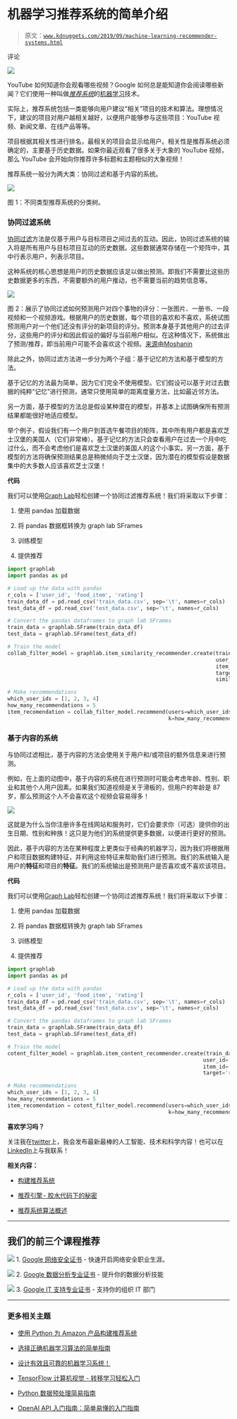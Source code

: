 # 机器学习推荐系统的简单介绍

> 原文：[`www.kdnuggets.com/2019/09/machine-learning-recommender-systems.html`](https://www.kdnuggets.com/2019/09/machine-learning-recommender-systems.html)

评论

![](img/f1251bac1ee184b2f4af978545ceb7e2.png)

YouTube 如何知道你会观看哪些视频？Google 如何总是能知道你会阅读哪些新闻？它们使用一种叫做[*推荐系统*](https://en.wikipedia.org/wiki/Recommender_system)的[机器学习](https://en.wikipedia.org/wiki/Machine_learning)技术。

实际上，推荐系统包括一类能够向用户建议“相关”项目的技术和算法。理想情况下，建议的项目对用户越相关越好，以便用户能够参与这些项目：YouTube 视频、新闻文章、在线产品等等。

项目根据其相关性进行排名，最相关的项目会显示给用户。相关性是推荐系统必须确定的，主要基于历史数据。如果你最近观看了很多关于大象的 YouTube 视频，那么 YouTube 会开始向你推荐许多标题和主题相似的大象视频！

推荐系统一般分为两大类：协同过滤和基于内容的系统。

![](img/32b65731739133f542ef8ec8e22ceda5.png)

图 1：不同类型推荐系统的分类树。

### 协同过滤系统

[协同过滤](https://en.wikipedia.org/wiki/Collaborative_filtering)方法是仅基于用户与目标项目之间过去的互动。因此，协同过滤系统的输入将是所有用户与目标项目互动的历史数据。这些数据通常存储在一个矩阵中，其中行表示用户，列表示项目。

这种系统的核心思想是用户的历史数据应该足以做出预测。即我们不需要比这些历史数据更多的东西，不需要额外的用户推动，也不需要当前的趋势信息等。

![](img/53d50abbb2536681f18d2fbdf4297ffc.png)

图 2：展示了协同过滤如何预测用户对四个事物的评分：一张图片、一册书、一段视频和一个视频游戏。根据用户的历史数据，每个项目的喜欢和不喜欢，系统试图预测用户对一个他们还没有评分的新项目的评分。预测本身基于其他用户的过去评分，这些用户的评分和因此假设的偏好与当前用户相似。在这种情况下，系统做出了预测/推荐，即当前用户可能不会喜欢这个视频。[来源](https://en.wikipedia.org/wiki/Collaborative_filtering)由[Moshanin](https://commons.wikimedia.org/w/index.php?title=User:Moshanin&action=edit&redlink=1)

除此之外，协同过滤方法进一步分为两个子组：基于记忆的方法和基于模型的方法。

基于记忆的方法最为简单，因为它们完全不使用模型。它们假设可以基于对过去数据的纯粹“记忆”进行预测，通常只使用简单的距离度量方法，比如最近邻方法。

另一方面，基于模型的方法总是假设某种潜在的模型，并基本上试图确保所有预测结果都能很好地适应模型。

举个例子，假设我们有一个用户到首选午餐项目的矩阵，其中所有用户都是喜欢芝士汉堡的美国人（它们非常棒）。基于记忆的方法只会查看用户在过去一个月中吃过什么，而不会考虑他们是喜欢芝士汉堡的美国人的这个小事实。另一方面，基于模型的方法将确保预测结果总是稍微倾向于芝士汉堡，因为潜在的模型假设是数据集中的大多数人应该喜欢芝士汉堡！

**代码**

我们可以使用[Graph Lab](https://turi.com/)轻松创建一个协同过滤推荐系统！我们将采取以下步骤：

1.  使用 pandas 加载数据

1.  将 pandas 数据框转换为 graph lab SFrames

1.  训练模型

1.  提供推荐

```py
import graphlab
import pandas as pd

# Load up the data with pandas
r_cols = ['user_id', 'food_item', 'rating']
train_data_df = pd.read_csv('train_data.csv', sep='\t', names=r_cols)
test_data_df = pd.read_csv('test_data.csv', sep='\t', names=r_cols)

# Convert the pandas dataframes to graph lab SFrames
train_data = graphlab.SFrame(train_data_df)
test_data = graphlab.SFrame(test_data_df)

# Train the model
collab_filter_model = graphlab.item_similarity_recommender.create(train_data, 
                                                                  user_id='user_id', 
                                                                  item_id='food_item', 
                                                                  target='rating', 
                                                                  similarity_type='cosine')

# Make recommendations
which_user_ids = [1, 2, 3, 4]
how_many_recommendations = 5
item_recomendation = collab_filter_model.recommend(users=which_user_ids,
                                                   k=how_many_recommendations)

```

### 基于内容的系统

与协同过滤相比，基于内容的方法会使用关于用户和/或项目的额外信息来进行预测。

例如，在上面的动图中，基于内容的系统在进行预测时可能会考虑年龄、性别、职业和其他个人用户因素。如果我们知道视频是关于滑板的，但用户的年龄是 87 岁，那么预测这个人不会喜欢这个视频会容易得多！

![](img/7a5a78a3c94dd8282b8511c5ec59bd9e.png)

这就是为什么当你注册许多在线网站和服务时，它们会要求你（可选）提供你的出生日期、性别和种族！这只是为他们的系统提供更多数据，以便进行更好的预测。

因此，基于内容的方法在某种程度上更类似于经典的机器学习，因为我们将根据用户和项目数据构建特征，并利用这些特征来帮助我们进行预测。我们的系统输入是用户的**特征**和项目的**特征**。我们的系统输出是预测用户是否喜欢或不喜欢该项目。

**代码**

我们可以使用[Graph Lab](https://turi.com/)轻松创建一个协同过滤推荐系统！我们将采取以下步骤：

1.  使用 pandas 加载数据

1.  将 pandas 数据框转换为 graph lab SFrames

1.  训练模型

1.  提供推荐

```py
import graphlab
import pandas as pd

# Load up the data with pandas
r_cols = ['user_id', 'food_item', 'rating']
train_data_df = pd.read_csv('train_data.csv', sep='\t', names=r_cols)
test_data_df = pd.read_csv('test_data.csv', sep='\t', names=r_cols)

# Convert the pandas dataframes to graph lab SFrames
train_data = graphlab.SFrame(train_data_df)
test_data = graphlab.SFrame(test_data_df)

# Train the model
cotent_filter_model = graphlab.item_content_recommender.create(train_data, 
                                                              user_id='user_id', 
                                                              item_id='food_item', 
                                                              target='rating')

# Make recommendations
which_user_ids = [1, 2, 3, 4]
how_many_recommendations = 5
item_recomendation = cotent_filter_model.recommend(users=which_user_ids,
                                                   k=how_many_recommendations)

```

**喜欢学习吗？**

关注我在[twitter](https://twitter.com/GeorgeSeif94)上，我会发布最新最棒的人工智能、技术和科学内容！也可以在[LinkedIn](https://www.linkedin.com/in/georgeseif/)上与我联系！

**相关内容：**

+   [构建推荐系统](https://www.kdnuggets.com/2019/04/building-recommender-system.html)

+   [推荐引擎 - 胶水代码下的秘密](https://www.kdnuggets.com/2018/02/recommender-engine.html)

+   [推荐系统算法概述](https://www.kdnuggets.com/2017/08/recommendation-system-algorithms-overview.html)

* * *

## 我们的前三个课程推荐

![](img/0244c01ba9267c002ef39d4907e0b8fb.png) 1\. [Google 网络安全证书](https://www.kdnuggets.com/google-cybersecurity) - 快速开启网络安全职业生涯。

![](img/e225c49c3c91745821c8c0368bf04711.png) 2\. [Google 数据分析专业证书](https://www.kdnuggets.com/google-data-analytics) - 提升你的数据分析技能

![](img/0244c01ba9267c002ef39d4907e0b8fb.png) 3\. [Google IT 支持专业证书](https://www.kdnuggets.com/google-itsupport) - 支持你的组织 IT 部门

* * *

### 更多相关主题

+   [使用 Python 为 Amazon 产品构建推荐系统](https://www.kdnuggets.com/2023/02/building-recommender-system-amazon-products-python.html)

+   [选择正确机器学习算法的简单指南](https://www.kdnuggets.com/2020/05/guide-choose-right-machine-learning-algorithm.html)

+   [设计有效且可靠的机器学习系统！](https://www.kdnuggets.com/2023/05/manning-design-effective-reliable-machine-learning-systems.html)

+   [TensorFlow 计算机视觉 - 转移学习轻松入门](https://www.kdnuggets.com/2022/01/tensorflow-computer-vision-transfer-learning-made-easy.html)

+   [Python 数据预处理简易指南](https://www.kdnuggets.com/2020/07/easy-guide-data-preprocessing-python.html)

+   [OpenAI API 入门指南：简单易懂的入门指南](https://www.kdnuggets.com/openai-api-for-beginners-your-easy-to-follow-starter-guide)
